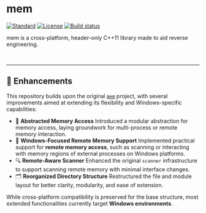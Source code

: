 # mem

[![Standard](https://img.shields.io/badge/C%2B%2B-11-blue.svg)](https://en.wikipedia.org/wiki/C%2B%2B11)
[![License](https://img.shields.io/badge/license-MIT-blue.svg)](https://opensource.org/licenses/MIT)
[![Build status](https://ci.appveyor.com/api/projects/status/81uujm7atdjy5odx/branch/master?svg=true)](https://ci.appveyor.com/project/0x1F9F1/mem/branch/master)

mem is a cross-platform, header-only C++11 library made to aid reverse engineering.

<br/>

---

## 🔧 Enhancements

This repository builds upon the original [`mem`](https://github.com/0x1F9F1/mem) project, with several improvements aimed at extending its flexibility and Windows-specific capabilities:

- 🧩 **Abstracted Memory Access**
Introduced a modular abstraction for memory access, laying groundwork for multi-process or remote memory interaction.
- 🎉 **Windows-Focused Remote Memory Support**
Implemented practical support for **remote memory access**, such as scanning or interacting with memory regions of external processes on Windows platforms.
- 🔍 **Remote-Aware Scanner**
Enhanced the original `scanner` infrastructure to support scanning remote memory with minimal interface changes.
- 🗂 **Reorganized Directory Structure**
Restructured the file and module layout for better clarity, modularity, and ease of extension.

While cross-platform compatibility is preserved for the base structure, most extended functionalities currently target **Windows environments**.